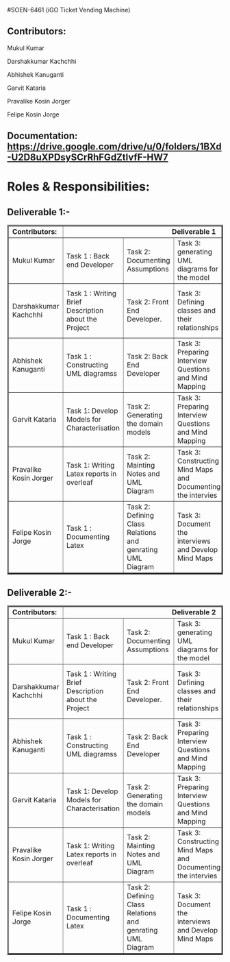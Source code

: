 #SOEN-6461 (iGO Ticket Vending Machine)



## Contributors:

Mukul Kumar	

Darshakkumar Kachchhi
	
Abhishek Kanuganti

Garvit Kataria

Pravalike Kosin Jorger

Felipe Kosin Jorge

## Documentation: https://drive.google.com/drive/u/0/folders/1BXd-U2D8uXPDsySCrRhFGdZtlvfF-HW7

# Roles & Responsibilities:

## Deliverable 1:- 
	

  <table border="3px solid">
      <tbody border="2px solid">
         <tr>
            <td><b>Contributors:<b></td>
            <td colspan="5" align="center"><b>Deliverable 1<b></td>
         </tr>
         <tr>
            <td>Mukul Kumar</td>
            <td>Task 1 : Back end Developer </td>
            <td>Task  2:  Documenting Assumptions</td>
            <td>Task 3: generating UML diagrams for the model</td>
            <td>Task 4: generating Use Cases for Model</td>
            <td>Task 5: Maintaing version control Github</td>
         </tr>
         <tr>
            <td>Darshakkumar Kachchhi</td>
            <td>Task 1 : Writing Brief Description about the Project</td>
            <td>Task 2: Front End Developer.</td>
            <td>Task 3: Defining classes and their relationships</td>
            <td>Task 4: Preparing Interview Questions and Mind Mapping</td>
            <td>Task 5: Documenting Assumptions</td>
         </tr>
         <tr>
            <td>Abhishek Kanuganti</td>
            <td>Task 1 : Constructing UML diagramss</td>
            <td>Task 2: Back End Developer</td>
            <td>Task 3: Preparing Interview Questions and Mind Mapping</td>
            <td>Task 4: generating use cases</td>
            <td>Task 5: generating UMl Activity Diagram</td>
         </tr>
         <tr>
            <td>Garvit Kataria</td>
            <td>Task 1: Develop Models for Characterisation</td>
            <td>Task 2: Generating the domain models</td>
            <td>Task 3: Preparing Interview Questions and Mind Mapping</td>
            <td>Task 4: Constructing Mind Maps and Documenting the intervies</td>
            <td>Task 5: Documenting Minutes of Meetings</td>
         </tr>
         <tr>
            <td>Pravalike Kosin Jorger</td>
            <td>Task 1: Writing Latex reports in overleaf</td>
            <td>Task 2: Mainting Notes and UML Diagram</td>
            <td>Task 3: Constructing Mind Maps and Documenting the intervies</td>
            <td>Task 4: Constructing a UML activity diagram</td>
            <td>Task 5: Writing Descriptions and Introductions</td>
         </tr>
         <tr>
            <td>Felipe Kosin Jorge</td>
            <td>Task 1 : Documenting Latex</td>
            <td>Task 2: Defining Class Relations and genrating UML Diagram</td>
            <td>Task 3: Document the interviews and Develop Mind Maps</td>
            <td>Task 4: Constructing UML and Use Case Diagrams</td>
            <td>Task 5: Maintaining Github Repo Structure</td>
         </tr>
      </tbody>
   </table>
   
   ## Deliverable 2:- 
	

  <table border="3px solid">
      <tbody border="2px solid">
         <tr>
            <td><b>Contributors:<b></td>
            <td colspan="5" align="center"><b>Deliverable 2<b></td>
         </tr>
         <tr>
            <td>Mukul Kumar</td>
            <td>Task 1 : Back end Developer </td>
            <td>Task  2:  Documenting Assumptions</td>
            <td>Task 3: generating UML diagrams for the model</td>
            <td>Task 4: generating Use Cases for Model</td>
            <td>Task 5: Maintaing version control Github</td>
         </tr>
         <tr>
            <td>Darshakkumar Kachchhi</td>
            <td>Task 1 : Writing Brief Description about the Project</td>
            <td>Task 2: Front End Developer.</td>
            <td>Task 3: Defining classes and their relationships</td>
            <td>Task 4: Preparing Interview Questions and Mind Mapping</td>
            <td>Task 5: Documenting Assumptions</td>
         </tr>
         <tr>
            <td>Abhishek Kanuganti</td>
            <td>Task 1 : Constructing UML diagramss</td>
            <td>Task 2: Back End Developer</td>
            <td>Task 3: Preparing Interview Questions and Mind Mapping</td>
            <td>Task 4: generating use cases</td>
            <td>Task 5: generating UMl Activity Diagram</td>
         </tr>
         <tr>
            <td>Garvit Kataria</td>
            <td>Task 1: Develop Models for Characterisation</td>
            <td>Task 2: Generating the domain models</td>
            <td>Task 3: Preparing Interview Questions and Mind Mapping</td>
            <td>Task 4: Constructing Mind Maps and Documenting the intervies</td>
            <td>Task 5: Documenting Minutes of Meetings</td>
         </tr>
         <tr>
            <td>Pravalike Kosin Jorger</td>
            <td>Task 1: Writing Latex reports in overleaf</td>
            <td>Task 2: Mainting Notes and UML Diagram</td>
            <td>Task 3: Constructing Mind Maps and Documenting the intervies</td>
            <td>Task 4: Constructing a UML activity diagram</td>
            <td>Task 5: Writing Descriptions and Introductions</td>
         </tr>
         <tr>
            <td>Felipe Kosin Jorge</td>
            <td>Task 1 : Documenting Latex</td>
            <td>Task 2: Defining Class Relations and genrating UML Diagram</td>
            <td>Task 3: Document the interviews and Develop Mind Maps</td>
            <td>Task 4: Constructing UML and Use Case Diagrams</td>
            <td>Task 5: Maintaining Github Repo Structure</td>
         </tr>
      </tbody>
   </table>
